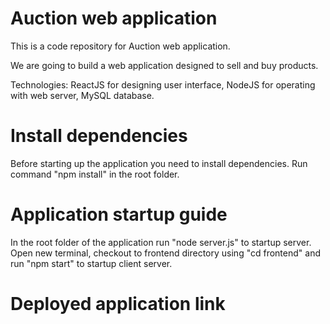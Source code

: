 # Auction web application

This is a code repository for Auction web application.

We are going to build a web application designed to sell and buy products.

Technologies: ReactJS for designing user interface, NodeJS for operating with web server, MySQL database.

# Install dependencies

Before starting up the application you need to install dependencies. Run command "npm install" in the root folder. 

# Application startup guide

In the root folder of the application run "node server.js" to startup server. Open new terminal, checkout to frontend directory using "cd frontend" and run "npm start" to startup client server.

# Deployed application link
